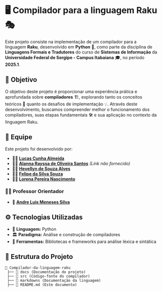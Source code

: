 # 🖥️ Compilador para a linguagem Raku 🎭  

Este projeto consiste na implementação de um compilador para a linguagem **Raku**, desenvolvido em **Python** 🐍, como parte da disciplina de **Linguagens Formais e Tradutores** do curso de **Sistemas de Informação** da **Universidade Federal de Sergipe - Campus Itabaiana** 🎓, no período **2025.1**.  

## 🎯 Objetivo  

O objetivo deste projeto é proporcionar uma experiência prática e aprofundada sobre **compiladores** 🏗️, explorando tanto os conceitos teóricos 📖 quanto os desafios de implementação 💡. Através deste desenvolvimento, buscamos compreender melhor o funcionamento dos compiladores, suas etapas fundamentais 🛠️ e sua aplicação no contexto da linguagem Raku.  

## 👥 Equipe  

Este projeto foi desenvolvido por:  
- 👨‍💻 [**Lucas Cunha Almeida**](https://github.com/LucasCunhaAlmeida)  
- 👩‍💻 [**Alanna Rayssa de Oliveira Santos**](#) _(Link não fornecido)_  
- 👩‍💻 [**Hevellyn de Souza Alves**](https://github.com/HeveAlves)  
- 👨‍💻 [**Felipe da Silva Souza**](https://github.com/Miyamura1101)  
- 👩‍💻 [**Lorena Pereira Nascimento**](https://github.com/Lorena-pn)  

### 👨‍🏫 Professor Orientador  
- 🏫 [**Andre Luis Meneses Silva**](https://github.com/andreluisms)  

## ⚙️ Tecnologias Utilizadas  

- 🐍 **Linguagem:** Python  
- 🏛️ **Paradigma:** Análise e construção de compiladores  
- 🔧 **Ferramentas:** Bibliotecas e frameworks para análise léxica e sintática  

## 📂 Estrutura do Projeto  

```plaintext
📂 Compilador-da-linguagem-raku  
 ├── 📁 docs (Documentação do projeto)  
 ├── 📁 src (Código-fonte do compilador)  
 ├── 📁 markdowns (Documentação da linguagem)  
 ├── 📜 README.md (Este documento)  
